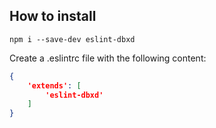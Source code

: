 ## How to install

`npm i --save-dev eslint-dbxd`

Create a .eslintrc file with the following content:

```json
{
    'extends': [
        'eslint-dbxd'
    ]
}
```